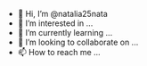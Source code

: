 - 👋 Hi, I’m @natalia25nata
- 👀 I’m interested in ...
- 🌱 I’m currently learning ...
- 💞️ I’m looking to collaborate on ...
- 📫 How to reach me ...

<!---
natalia25nata/natalia25nata is a ✨ special ✨ repository because its `README.md` (this file) appears on your GitHub profile.
You can click the Preview link to take a look at your changes.
--->
